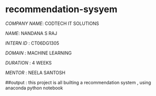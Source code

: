 # recommendation-sysyem


*COMPANY NAME*: CODTECH IT SOLUTIONS


*NAME*: NANDANA S RAJ

*INTERN ID* : CT06DG1305

*DOMAIN* : MACHINE LEARNING 

*DURATION* :  4 WEEKS 


*MENTOR* : NEELA SANTOSH 


##output : this project is all builting a recommendation system , using anaconda python notebook 


